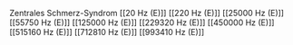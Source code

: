 Zentrales Schmerz-Syndrom
[[20 Hz (E)]]
[[220 Hz (E)]]
[[25000 Hz (E)]]
[[55750 Hz (E)]]
[[125000 Hz (E)]]
[[229320 Hz (E)]]
[[450000 Hz (E)]]
[[515160 Hz (E)]]
[[712810 Hz (E)]]
[[993410 Hz (E)]]